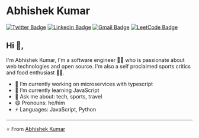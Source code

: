 # Abhishek Kumar  
[![Twitter Badge](https://img.shields.io/badge/-@AbhishekKumar-1ca0f1?style=flat-square&labelColor=1ca0f1&logo=twitter&logoColor=white&link=https://twitter.com/abhishekkr95dev)](https://twitter.com/abhishekkr95dev) [![Linkedin Badge](https://img.shields.io/badge/-AbhishekKumar-blue?style=flat-square&logo=Linkedin&logoColor=white&link=https://www.linkedin.com/in/abhishek-kumar-b9390713b/)](https://www.linkedin.com/in/abhishek-kumar-b9390713b/) 
[![Gmail Badge](https://img.shields.io/badge/-abhishekkr1895@gmail.com-c14438?style=flat-square&logo=Gmail&logoColor=white&link=mailto:abhishekkr1895@gmail.com)](mailto:abhishekkr1895@gmail.com)
[![LeetCode Badge](https://img.shields.io/badge/-LeetCode-FFA116?style=flat-square&logo=LeetCode&logoColor=black&link=https://leetcode.com/u/abhishekdev95/)](https://leetcode.com/u/abhishekdev95/)


## Hi 👋, 
I'm Abhishek Kumar, I'm a software engineer 👨‍💻 who is passionate about web technologies and open source. I'm also a self proclaimed sports critics and food 
enthusiast 
🏄‍♂️. 

- 🔭 I’m currently working on microservices with typescript
- 🌱 I’m currently learning JavaScript
- 💬 Ask me about: tech, sports, travel
- 😄 Pronouns: he/him
-  ⚡ Languages: JavaScript, Python



---
⭐️ From [Abhishek Kumar](https://github.com/abhishekkrdev)
